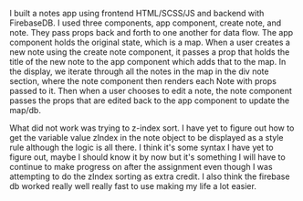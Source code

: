 I built a notes app using frontend HTML/SCSS/JS and backend with FirebaseDB. I used three components, app component, create note, and note. They pass props back and forth to one another for data flow. The app component holds the original state, which is a map. When a user creates a new note using the create note component, it passes a prop that holds the title of the new note to the app component which adds that to the map. In the display, we iterate through all the notes in the map in the div note section, where the note component then renders each Note with props passed to it. Then when a user chooses to edit a note, the note component passes the props that are edited back to the app component to update the map/db.

What did not work was trying to z-index sort. I have yet to figure out how to get the variable value zIndex in the note object to be displayed as a style rule although the logic is all there. I think it's some syntax I have yet to figure out, maybe I should know it by now but it's something I will have to continue to make progress on after the assignment even though I was attempting to do the zIndex sorting as extra credit. I also think the firebase db worked really well really fast to use making my life a lot easier.